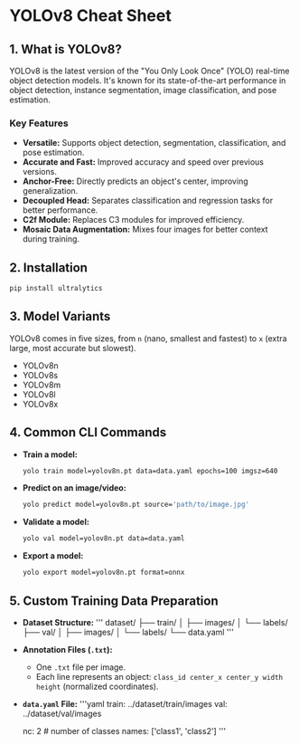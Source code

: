 # YOLOv8 Cheat Sheet

## 1. What is YOLOv8?

YOLOv8 is the latest version of the "You Only Look Once" (YOLO) real-time object detection models. It's known for its state-of-the-art performance in object detection, instance segmentation, image classification, and pose estimation.

### Key Features

*   **Versatile:** Supports object detection, segmentation, classification, and pose estimation.
*   **Accurate and Fast:** Improved accuracy and speed over previous versions.
*   **Anchor-Free:** Directly predicts an object's center, improving generalization.
*   **Decoupled Head:** Separates classification and regression tasks for better performance.
*   **C2f Module:** Replaces C3 modules for improved efficiency.
*   **Mosaic Data Augmentation:** Mixes four images for better context during training.

## 2. Installation

```bash
pip install ultralytics
```

## 3. Model Variants

YOLOv8 comes in five sizes, from `n` (nano, smallest and fastest) to `x` (extra large, most accurate but slowest).

*   YOLOv8n
*   YOLOv8s
*   YOLOv8m
*   YOLOv8l
*   YOLOv8x

## 4. Common CLI Commands

*   **Train a model:**
    ```bash
    yolo train model=yolov8n.pt data=data.yaml epochs=100 imgsz=640
    ```
*   **Predict on an image/video:**
    ```bash
    yolo predict model=yolov8n.pt source='path/to/image.jpg'
    ```
*   **Validate a model:**
    ```bash
    yolo val model=yolov8n.pt data=data.yaml
    ```
*   **Export a model:**
    ```bash
    yolo export model=yolov8n.pt format=onnx
    ```

## 5. Custom Training Data Preparation

*   **Dataset Structure:**
    '''
    dataset/
    ├── train/
    │   ├── images/
    │   └── labels/
    ├── val/
    │   ├── images/
    │   └── labels/
    └── data.yaml
    '''
*   **Annotation Files (`.txt`):**
    *   One `.txt` file per image.
    *   Each line represents an object: `class_id center_x center_y width height` (normalized coordinates).
*   **`data.yaml` File:**
    '''yaml
    train: ../dataset/train/images
    val: ../dataset/val/images

    nc: 2 # number of classes
    names: ['class1', 'class2']
    '''
